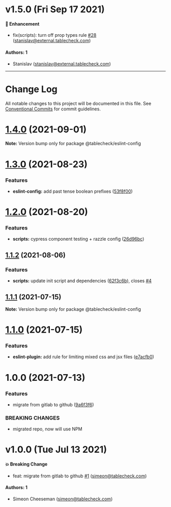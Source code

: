 # v1.5.0 (Fri Sep 17 2021)

#### 🚀 Enhancement

- fix(scripts): turn off prop types rule [#28](https://github.com/tablecheck/tablecheck-react-system/pull/28) (stanislav@external.tablecheck.com)

#### Authors: 1

- Stanislav (stanislav@external.tablecheck.com)

---

# Change Log

All notable changes to this project will be documented in this file.
See [Conventional Commits](https://conventionalcommits.org) for commit guidelines.

# [1.4.0](https://github.com/tablecheck/tablecheck-react-system/compare/@tablecheck/eslint-config@1.3.0...@tablecheck/eslint-config@1.4.0) (2021-09-01)

**Note:** Version bump only for package @tablecheck/eslint-config





# [1.3.0](https://github.com/tablecheck/tablecheck-react-system/compare/@tablecheck/eslint-config@1.2.0...@tablecheck/eslint-config@1.3.0) (2021-08-23)


### Features

* **eslint-config:** add past tense boolean prefixes ([53f8f00](https://github.com/tablecheck/tablecheck-react-system/commit/53f8f00bce1f4be3fcbdaa46d3a5592794fe557b))





# [1.2.0](https://github.com/tablecheck/tablecheck-react-system/compare/@tablecheck/eslint-config@1.1.2...@tablecheck/eslint-config@1.2.0) (2021-08-20)


### Features

* **scripts:** cypress component testing + razzle config ([26d96bc](https://github.com/tablecheck/tablecheck-react-system/commit/26d96bc198c03ce22911b37d3032a24e1d3a5154))





## [1.1.2](https://github.com/tablecheck/tablecheck-react-system/compare/@tablecheck/eslint-config@1.1.1...@tablecheck/eslint-config@1.1.2) (2021-08-06)


### Features

* **scripts:** update init script and dependencies ([62f3c6b](https://github.com/tablecheck/tablecheck-react-system/commit/62f3c6b087b3a7f58e7894ff106dba73ef0ae499)), closes [#4](https://github.com/tablecheck/tablecheck-react-system/issues/4)





## [1.1.1](https://github.com/tablecheck/tablecheck-react-system/compare/@tablecheck/eslint-config@1.1.0...@tablecheck/eslint-config@1.1.1) (2021-07-15)

**Note:** Version bump only for package @tablecheck/eslint-config





# [1.1.0](https://github.com/tablecheck/tablecheck-react-system/compare/@tablecheck/eslint-config@1.0.0...@tablecheck/eslint-config@1.1.0) (2021-07-15)


### Features

* **eslint-plugin:** add rule for limiting mixed css and jsx files ([e7acfb0](https://github.com/tablecheck/tablecheck-react-system/commit/e7acfb0e46b0d78211547be0282cedc679a31500))





# 1.0.0 (2021-07-13)


### Features

* migrate from gitlab to github ([9a6f3f6](https://github.com/tablecheck/tablecheck-react-system/commit/9a6f3f6cd0c1b6f6eb1bce216aa0d3e66dede442))


### BREAKING CHANGES

* migrated repo, now will use NPM





# v1.0.0 (Tue Jul 13 2021)

#### 💥 Breaking Change

- feat: migrate from gitlab to github [#1](https://github.com/tablecheck/tablecheck-react-system/pull/1) (simeon@tablecheck.com)

#### Authors: 1

- Simeon Cheeseman (simeon@tablecheck.com)
